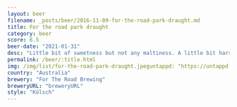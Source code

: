 ```yaml
---
layout: beer
filename: _posts/beer/2016-11-09-for-the-road-park-draught.md
title: For the road park draught
category: beer
score: 6.5
beer-date: "2021-01-31"
desc: "Little bit of sweetness but not any maltiness. A little bit harsh towards the end. But overall very easy drinking without much flavour"
permalink: /beer/:title.html
img: /img/list/for-the-road-park-draught.jpeguntappd: "https://untappd.com/b/for-the-road-brewing-park-draught/3396448"
country: "Australia"
brewery: "For The Road Brewing"
breweryURL: "breweryURL"
style: "Kölsch"
---
```

